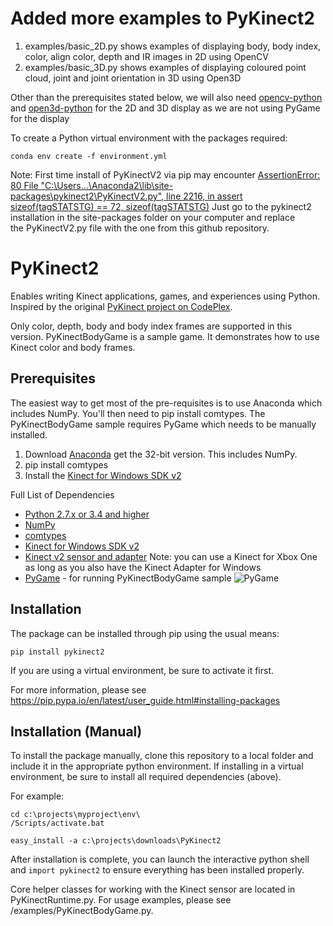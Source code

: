 # Added more examples to PyKinect2
1) examples/basic_2D.py shows examples of displaying body, body index, color, align color, depth and IR images in 2D using OpenCV
1) examples/basic_3D.py shows examples of displaying coloured point cloud, joint and joint orientation in 3D using Open3D

Other than the prerequisites stated below, we will also need [opencv-python](https://pypi.org/project/opencv-python/) and [open3d-python](http://www.open3d.org/docs/tutorial/Basic/python_interface.html) for the 2D and 3D display as we are not using PyGame for the display

To create a Python virtual environment with the packages required:
```
conda env create -f environment.yml
```

Note: First time install of PyKinectV2 via pip may encounter [AssertionError: 80  File "C:\Users\...\Anaconda2\lib\site-packages\pykinect2\PyKinectV2.py", line 2216, in assert sizeof(tagSTATSTG) == 72, sizeof(tagSTATSTG)](https://github.com/Kinect/PyKinect2/issues/37)
Just go to the pykinect2 installation in the site-packages folder on your computer and replace the PyKinectV2.py file with the one from this github repository.

# PyKinect2

Enables writing Kinect applications, games, and experiences using Python.  Inspired by the original [PyKinect project on CodePlex](http://pytools.codeplex.com/wikipage?title=PyKinect).

Only color, depth, body and body index frames are supported in this version. 
PyKinectBodyGame is a sample game. It demonstrates how to use Kinect color and body frames.


## Prerequisites

The easiest way to get most of the pre-requisites is to use Anaconda which includes NumPy.  You'll then need to pip install comtypes.  The PyKinectBodyGame sample requires PyGame which needs to be manually installed.

1. Download [Anaconda](https://store.continuum.io/cshop/anaconda/) get the 32-bit version.  This includes NumPy.
2. pip install comtypes
3. Install the [Kinect for Windows SDK v2](http://aka.ms/k4wv2sdk)

Full List of Dependencies
* [Python 2.7.x or 3.4 and higher](https://www.python.org/)  
* [NumPy](http://www.numpy.org/) 
* [comtypes](https://github.com/enthought/comtypes/) 
* [Kinect for Windows SDK v2](http://aka.ms/k4wv2sdk)
* [Kinect v2 sensor and adapter](http://aka.ms/k4wv2purchase) Note:  you can use a Kinect for Xbox One as long as you also have the Kinect Adapter for Windows
* [PyGame](http://www.pygame.org) - for running PyKinectBodyGame sample 
  ![PyGame](https://monosnap.com/file/4RzEdOzVhik4jj15jAg8uDQgYgwZ6B.png)


## Installation

The package can be installed through pip using the usual means:
```
pip install pykinect2
````
If you are using a virtual environment, be sure to activate it first.

For more information, please see https://pip.pypa.io/en/latest/user_guide.html#installing-packages


## Installation (Manual)

To install the package manually, clone this repository to a local folder and include it in the appropriate python environment. If installing in a virtual environment, be sure to install all required dependencies (above).

For example:
```
cd c:\projects\myproject\env\
/Scripts/activate.bat

easy_install -a c:\projects\downloads\PyKinect2
```
After installation is complete, you can launch the interactive python shell and `import pykinect2` to ensure everything has been installed properly.

Core helper classes for working with the Kinect sensor are located in PyKinectRuntime.py. For usage examples, please see /examples/PyKinectBodyGame.py.

